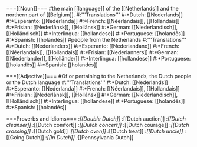 ===[[Noun]]===
#the main [[language]] of the [[Netherlands]] and the northern part of [[Belgium]].
#:'''Translations'''
#:*Dutch: [[Nederlands]]
#:*Esperanto: [[Nederlanda]]
#:*French: [[Néerlandais]], [[Hollandais]]
#:*Frisian: [[Nederlânsk]], [[Hollânsk]]
#:*German: [[Niederlandisch]], [[Holländisch]] 
#:*Interlingua: [[hollandese]]
#:*Portuguese: [[holandês]]
#:*Spanish: [[holandés]]
#people from the Netherlands
#:'''Translations'''
#:*Dutch:  [[Nederlanders]]
#:*Esperanto: [[Nederlandano]]
#:*French: [[Néerlandais]], [[Hollandais]]
#:*Frisian: [[Nederlanners]]
#:*German: [[Niederlander]], [[Holländer]]
#:*Interlingua: [[hollandese]]
#:*Portuguese: [[holandês]]
#:*Spanish: [[holandés]]

===[[Adjective]]===
#Of or pertaining to the Netherlands, the Dutch people or the Dutch language
#:'''Translations'''
#:*Dutch: [[Nederlands]]
#:*Esperanto: [[Nederlanda]]
#:*French: [[Néerlandais]], [[Hollandais]]
#:*Frisian: [[Nederlânsk]], [[Hollânsk]]
#:*German: [[Niederlandisch]], [[Holländisch]]
#:*Interlingua: [[hollandese]]
#:*Portuguese: [[holandês]]
#:*Spanish: [[holandés]]

===Proverbs and Idioms===
:*[[Double Dutch]]
:*[[Dutch auction]]
:*[[Dutch cleanser]]
:*[[Dutch comfort]]
:*[[Dutch concert]]
:*[[Dutch courage]]
:*[[Dutch crossing]]
:*[[Dutch gold]]
:*[[Dutch oven]]
:*[[Dutch treat]]
:*[[Dutch uncle]]
:*[[Going Dutch]]
:*[[In Dutch]]
:*[[Pennsylvania Dutch]]